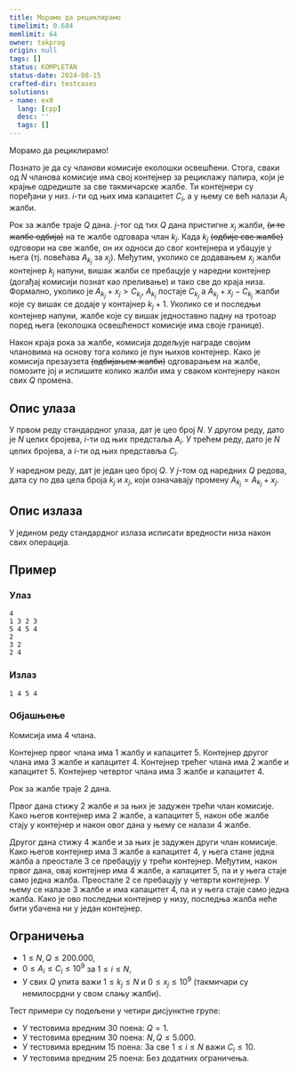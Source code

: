 ```yaml
---
title: Морамо да рециклирамо
timelimit: 0.684
memlimit: 64
owner: takprog
origin: null
tags: []
status: KOMPLETAN
status-date: 2024-08-15
crafted-dir: testcases
solutions:
- name: ex0
  lang: [cpp]
  desc: ''
  tags: []
---
```


Морамо да рециклирамо!

Познато је да су чланови комисије еколошки освешћени. Стога, сваки од $N$ чланова комисије има свој контејнер за рециклажу папира, који је крајње одредиште за све такмичарске жалбе. Ти контејнери су поређани у низ. $i$-ти од њих има капацитет $C_i$, а у њему се већ налази $A_i$ жалби. 

Рок за жалбе траје $Q$ дана. $j$-тог од тих $Q$ дана пристигне $x_j$ жалби, <s>(и те жалбе одбија)</s> на те жалбе одговара члан $k_j$. Када $k_j$ <s>(одбије све жалбе)</s> одговори на све жалбе, он их односи до свог контејнера и убацује у њега (тј. повећава $A_{k_j}$ за $x_j$). Међутим, уколико се додавањем $x_j$ жалби контејнер $k_j$ напуни, вишак жалби се пребацује у наредни контејнер (догађај комисији познат као преливање) и тако све до краја низа. Формално, уколико је $A_{k_j} + x_j > C_{k_j}$, $A_{k_j}$ постаје $C_{k_j}$ а $A_{k_j} + x_j - C_{k_j}$ жалби које су вишак се додаје у контајнер $k_j + 1$. Уколико се и последњи контејнер напуни, жалбе које су вишак једноставно падну на тротоар поред њега (еколошка освешћеност комисије има своје границе).


Након краја рока за жалбе, комисија додељује награде својим члановима на основу тога колико је пун њихов контејнер. Како је комисија презаузета <s>(одбијањем жалби)</s> одговарањем на жалбе, помозите јој и испишите колико жалби има у сваком контејнеру након свих $Q$ промена.

## Опис улаза
У првом реду стандардног улаза, дат је цео број $N$. У другом реду, дато је $N$ целих бројева, $i$-ти од њих предстаља $A_i$. У трећем реду, дато је $N$ целих бројева, а $i$-ти од њих представља $C_i$. 

У наредном реду, дат је један цео број $Q$. У $j$-том од наредних $Q$ редова, дата су по два цела броја $k_j$ и $x_j$, који означавају промену $A_{k_j} = A_{k_j} + x_j$.

## Опис излаза
У једином реду стандардног излаза исписати вредности низа након свих операција.

## Пример

### Улаз

```
4
1 3 2 3
5 4 5 4
2
3 2
2 4
```

### Излаз

```
1 4 5 4
```
### Објашњење
Комисија има $4$ члана. 

Контејнер првог члана има $1$ жалбу и капацитет $5$.
Контејнер другог члана има $3$ жалбе и капацитет $4$.
Контејнер трећег члана има $2$ жалбе и капацитет $5$.
Контејнер четвртог члана има $3$ жалбе и капацитет $4$.

Рок за жалбе траје $2$ дана.

Првог дана стижу $2$ жалбе и за њих је задужен трећи члан комисије. Како његов контејнер има $2$ жалбе, а капацитет $5$, након обе жалбе стају у контејнер и након овог дана у њему се налази $4$ жалбe.



Другог дана стижу $4$ жалбе и за њих је задужен други члан комисије. Како његов контејнер има $3$ жалбе а капацитет $4$, у њега стане једна жалба а преостале $3$ се пребацују у трећи контејнер. Међутим, након првог дана, овај контејнер има $4$ жалбе, а капацитет $5$, па и у њега стаје само једна жалба. Преостале $2$ се пребацују у четврти контејнер. У њему се налазе $3$ жалбе и има капацитет $4$, па и у њега стаје само једна жалба. Како је ово последњи контејнер у низу, последња жалба неће бити убачена ни у један контејнер.



## Ограничења
* $1 \leq N, Q \leq 200.000$,
* $0 \leq A_i \leq C_i \leq 10^9$ за $1 \leq i \leq N$,
* У свих $Q$ упита важи $1 \leq k_j \leq N$ и $0 \leq x_j \leq 10^9$ (такмичари су немилосрдни у свом слању жалби).

Тест примери су подељени у четири дисјунктне групе:

* У тестовима вредним 30 поена: $Q = 1$.
* У тестовима вредним 30 поена: $N, Q \leq 5.000$.
* У тестовима вредним 15 поена: За све $1 \leq i \leq N$ важи $C_i \leq 10$.
* У тестовима вредним 25 поена: Без додатних ограничења.



